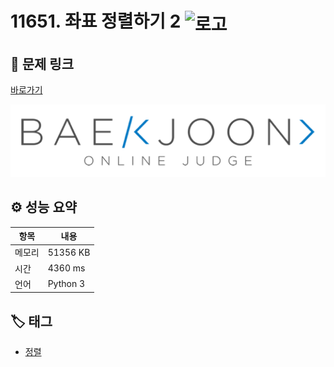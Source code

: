 # 11651. 좌표 정렬하기 2 <img src="https://d2gd6pc034wcta.cloudfront.net/tier/6.svg" alt="로고" height="32" style="vertical-align: middle;" />

## 🔗 문제 링크

[바로가기](https://www.acmicpc.net/problem/11651)

![백준 로고](../../images/boj.png)

## ⚙️ 성능 요약

| 항목   | 내용     |
| ------ | -------- |
| 메모리 | 51356 KB |
| 시간   | 4360 ms  |
| 언어   | Python 3 |

## 🏷️ 태그

- [정렬](https://www.acmicpc.net/problemset?sort=ac_desc&algo=97)
